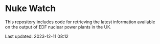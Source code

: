 # Nuke Watch

This repository includes code for retrieving the latest information available on the output of EDF nuclear power plants in the UK.

Last updated: 2023-12-11 08:12